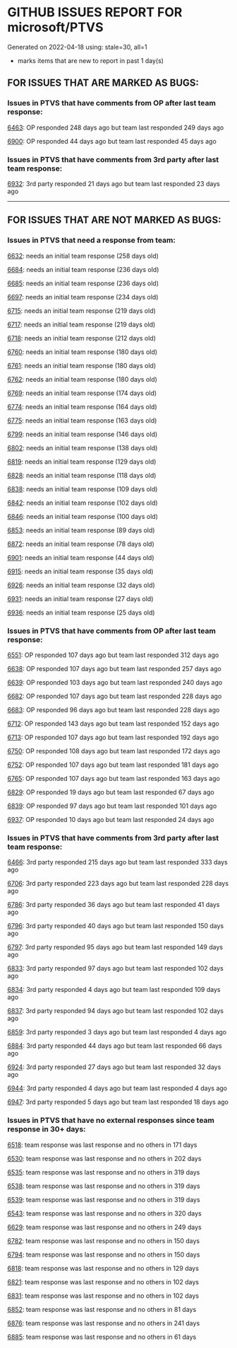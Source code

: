 
# GITHUB ISSUES REPORT FOR microsoft/PTVS


Generated on 2022-04-18 using: stale=30, all=1


* marks items that are new to report in past 1 day(s)


## FOR ISSUES THAT ARE MARKED AS BUGS:


### Issues in PTVS that have comments from OP after last team response:


  [6463](https://github.com/microsoft/PTVS/issues/6463 "Debugger is not attached after several hangs in internal python module"): OP responded 248 days ago but team last responded 249 days ago

  [6900](https://github.com/microsoft/PTVS/issues/6900 "Python 3.10 fails to hit breakpoints when &quot;Native Code Debugging&quot; is enabled."): OP responded 44 days ago but team last responded 45 days ago

### Issues in PTVS that have comments from 3rd party after last team response:


  [6932](https://github.com/microsoft/PTVS/issues/6932 "Failed to hit the breakpoint when attach a running python.exe."): 3rd party responded 21 days ago but team last responded 23 days ago

---

## FOR ISSUES THAT ARE NOT MARKED AS BUGS:


### Issues in PTVS that need a response from team:


  [6632](https://github.com/microsoft/PTVS/issues/6632 "Publish Now in project properties should auto save first"): needs an initial team response (258 days old)

  [6684](https://github.com/microsoft/PTVS/issues/6684 "VS will restart with System.AccessViolationException."): needs an initial team response (236 days old)

  [6685](https://github.com/microsoft/PTVS/issues/6685 "Failed to Run Tests and Debug Test from Solution Explorer window."): needs an initial team response (236 days old)

  [6697](https://github.com/microsoft/PTVS/issues/6697 "After adding the file as a link first, the file will not be added to the project."): needs an initial team response (234 days old)

  [6715](https://github.com/microsoft/PTVS/issues/6715 "An error message &quot;This project &quot;PythonApplication3&quot; has a reference to a missing Conda environment &quot;env3&quot;&quot; always pops up when restart the VS."): needs an initial team response (219 days old)

  [6717](https://github.com/microsoft/PTVS/issues/6717 "Missing package check doesn't understand flask requirements"): needs an initial team response (219 days old)

  [6718](https://github.com/microsoft/PTVS/issues/6718 "Set as current option should be checked and disabled when project uses default"): needs an initial team response (212 days old)

  [6760](https://github.com/microsoft/PTVS/issues/6760 "Evaluates all the expressions in interactive windows ignore the Completion Mode setting."): needs an initial team response (180 days old)

  [6761](https://github.com/microsoft/PTVS/issues/6761 "It can not auto-detect but let you customize all parameters when add custom environment which install from Microsoft Store."): needs an initial team response (180 days old)

  [6762](https://github.com/microsoft/PTVS/issues/6762 "Unchecked &quot;Parameter information&quot; still has signature help."): needs an initial team response (180 days old)

  [6769](https://github.com/microsoft/PTVS/issues/6769 "Profiling:Error prompted the parameter cannot be null when it is set in profiling standalone script."): needs an initial team response (174 days old)

  [6774](https://github.com/microsoft/PTVS/issues/6774 "The Python installed from Microsoft Store couldn't view installed packages when first use the environment."): needs an initial team response (164 days old)

  [6775](https://github.com/microsoft/PTVS/issues/6775 "Profiling: Error prompted , Python install from Microsoft Store."): needs an initial team response (163 days old)

  [6799](https://github.com/microsoft/PTVS/issues/6799 "Python configuration hard coded into MSBuild config for CPython extension projects "): needs an initial team response (146 days old)

  [6802](https://github.com/microsoft/PTVS/issues/6802 "Python 3.9 is not in the list of language version."): needs an initial team response (138 days old)

  [6819](https://github.com/microsoft/PTVS/issues/6819 "Unexpected error when adding python environment"): needs an initial team response (129 days old)

  [6828](https://github.com/microsoft/PTVS/issues/6828 "The &quot;Add new item&quot; windows jumped out again after add new item in Django project."): needs an initial team response (118 days old)

  [6838](https://github.com/microsoft/PTVS/issues/6838 "Unable to Create DjangoWebProject after following Configuration Read Me for setting up SuperUser: devenv.exe project issue tracker says:>"): needs an initial team response (109 days old)

  [6842](https://github.com/microsoft/PTVS/issues/6842 "Django functions in context menu can only be used once"): needs an initial team response (102 days old)

  [6846](https://github.com/microsoft/PTVS/issues/6846 "The VS is no response after choose &quot;I will install them myself&quot; when create Blank Django Web Project."): needs an initial team response (100 days old)

  [6853](https://github.com/microsoft/PTVS/issues/6853 "Unable to install suggested module when using IPython interactive mode."): needs an initial team response (89 days old)

  [6872](https://github.com/microsoft/PTVS/issues/6872 "Cannot use Cookiecutter to load template."): needs an initial team response (78 days old)

  [6901](https://github.com/microsoft/PTVS/issues/6901 "Live Share: A warning appears when joining a shared window via VS."): needs an initial team response (44 days old)

  [6915](https://github.com/microsoft/PTVS/issues/6915 "Can't hide navigation bar vs22"): needs an initial team response (35 days old)

  [6926](https://github.com/microsoft/PTVS/issues/6926 "No Longer Able to Set Python Editor for different file extensions in VS2022"): needs an initial team response (32 days old)

  [6931](https://github.com/microsoft/PTVS/issues/6931 "(from visualstudio-docs repo) &quot;Call the DLL from Python&quot; example not working"): needs an initial team response (27 days old)

  [6936](https://github.com/microsoft/PTVS/issues/6936 "Skip tests after clicking “Analyze Code Coverage”."): needs an initial team response (25 days old)

### Issues in PTVS that have comments from OP after last team response:


  [6551](https://github.com/microsoft/PTVS/issues/6551 "Navigation bar is not working"): OP responded 107 days ago but team last responded 312 days ago

  [6638](https://github.com/microsoft/PTVS/issues/6638 "Refactor rename incorrect when the referenced method is defined in another project. "): OP responded 107 days ago but team last responded 257 days ago

  [6639](https://github.com/microsoft/PTVS/issues/6639 " IntelliSense does not work when changed SearchPath in PythonSettings.json file in open folder."): OP responded 103 days ago but team last responded 240 days ago

  [6682](https://github.com/microsoft/PTVS/issues/6682 "Cannot use IPython interactive mode on python3.9"): OP responded 107 days ago but team last responded 228 days ago

  [6683](https://github.com/microsoft/PTVS/issues/6683 "After deleting and re-creating, conda env will not appear in the list."): OP responded 96 days ago but team last responded 228 days ago

  [6712](https://github.com/microsoft/PTVS/issues/6712 "The option &quot;Python/Native Debugging&quot; is missing."): OP responded 143 days ago but team last responded 152 days ago

  [6713](https://github.com/microsoft/PTVS/issues/6713 "reportMissingModuleSource: Even if the module is successfully installed, a warning will still be displayed in the output."): OP responded 107 days ago but team last responded 192 days ago

  [6750](https://github.com/microsoft/PTVS/issues/6750 "An error pops up when run &quot;Django Check, Django Migrate, Django Create Superuser...&quot;. "): OP responded 108 days ago but team last responded 172 days ago

  [6752](https://github.com/microsoft/PTVS/issues/6752 "An error message &quot;Invalid path mode '\' in: No newline at end of file&quot; pops up when for formatting document."): OP responded 107 days ago but team last responded 181 days ago

  [6765](https://github.com/microsoft/PTVS/issues/6765 "Live Share: Cannot enter the sharing window through the browser, and a warning appears when opened through VS."): OP responded 107 days ago but team last responded 163 days ago

  [6829](https://github.com/microsoft/PTVS/issues/6829 "IntelliSense which is modified manually does not work after restart the VS."): OP responded 19 days ago but team last responded 67 days ago

  [6839](https://github.com/microsoft/PTVS/issues/6839 "The type information displayed wrong for sys.exc_info with the latest typeshed"): OP responded 97 days ago but team last responded 101 days ago

  [6937](https://github.com/microsoft/PTVS/issues/6937 "An error &quot;Cannot access a disposed object...&quot; pops up when save Python Project File."): OP responded 10 days ago but team last responded 24 days ago

### Issues in PTVS that have comments from 3rd party after last team response:


  [6466](https://github.com/microsoft/PTVS/issues/6466 " IronPython WPF Application project is missing on build 15.9.35 and 16.4.21."): 3rd party responded 215 days ago but team last responded 333 days ago

  [6706](https://github.com/microsoft/PTVS/issues/6706 "Need python fstring support. It's not rendering correctly"): 3rd party responded 223 days ago but team last responded 228 days ago

  [6786](https://github.com/microsoft/PTVS/issues/6786 "Autocomplete after open brackets replaces entire line of code"): 3rd party responded 36 days ago but team last responded 41 days ago

  [6796](https://github.com/microsoft/PTVS/issues/6796 "Breakpoints in tests can't be hit"): 3rd party responded 40 days ago but team last responded 150 days ago

  [6797](https://github.com/microsoft/PTVS/issues/6797 "VS2022 no longer allows mapping file extensions to the Python editor"): 3rd party responded 95 days ago but team last responded 149 days ago

  [6833](https://github.com/microsoft/PTVS/issues/6833 "Python intellisense removes code"): 3rd party responded 97 days ago but team last responded 102 days ago

  [6834](https://github.com/microsoft/PTVS/issues/6834 "Cannot change font color for python"): 3rd party responded 4 days ago but team last responded 109 days ago

  [6837](https://github.com/microsoft/PTVS/issues/6837 "Please Python encode the file as utf-8 and save it."): 3rd party responded 94 days ago but team last responded 102 days ago

  [6859](https://github.com/microsoft/PTVS/issues/6859 "VS 2022 with a python project starts Node.exe using one CPU core"): 3rd party responded 3 days ago but team last responded 4 days ago

  [6884](https://github.com/microsoft/PTVS/issues/6884 "bugs"): 3rd party responded 44 days ago but team last responded 66 days ago

  [6924](https://github.com/microsoft/PTVS/issues/6924 "can not debug both python and C code"): 3rd party responded 27 days ago but team last responded 32 days ago

  [6944](https://github.com/microsoft/PTVS/issues/6944 "Visual Studio 2022 crashes when i try to open &quot;manage python packages&quot;"): 3rd party responded 4 days ago but team last responded 4 days ago

  [6947](https://github.com/microsoft/PTVS/issues/6947 "LSP getSemanticToken constantly being requested by client"): 3rd party responded 5 days ago but team last responded 18 days ago

### Issues in PTVS that have no external responses since team response in 30+ days:


  [6518](https://github.com/microsoft/PTVS/issues/6518 "Variables in the Autos window/Locals view are missing with attach"): team response was last response and no others in 171 days

  [6530](https://github.com/microsoft/PTVS/issues/6530 "Some functions are missing in Dev17."): team response was last response and no others in 202 days

  [6535](https://github.com/microsoft/PTVS/issues/6535 "There is no warning message before running the project even though the project contains error."): team response was last response and no others in 319 days

  [6538](https://github.com/microsoft/PTVS/issues/6538 "No static analysis suggestions in Interactive window."): team response was last response and no others in 319 days

  [6539](https://github.com/microsoft/PTVS/issues/6539 "Module changes in interactive window are not working"): team response was last response and no others in 319 days

  [6543](https://github.com/microsoft/PTVS/issues/6543 "No variables in Auto window when debug."): team response was last response and no others in 320 days

  [6629](https://github.com/microsoft/PTVS/issues/6629 "Django completions in html file does not work."): team response was last response and no others in 249 days

  [6782](https://github.com/microsoft/PTVS/issues/6782 "Syntax Highlighting for 'in', 'not in', and 'is' appears to be missing"): team response was last response and no others in 150 days

  [6794](https://github.com/microsoft/PTVS/issues/6794 "Live Share: The error &quot;'intelliCodeCppPackage' package did not load correctly&quot; pops up when join live share Session."): team response was last response and no others in 150 days

  [6818](https://github.com/microsoft/PTVS/issues/6818 "Unexpected error dialog in Python debugger"): team response was last response and no others in 129 days

  [6821](https://github.com/microsoft/PTVS/issues/6821 "The new Python debugger in version 2022 won't stop with Flask routes"): team response was last response and no others in 102 days

  [6831](https://github.com/microsoft/PTVS/issues/6831 "Even though the &quot;Ignore system-wide PYTHONPATH variable&quot; option is checked, it will become unchecked after restart the VS."): team response was last response and no others in 102 days

  [6852](https://github.com/microsoft/PTVS/issues/6852 "An error &quot;Error HRESULT E_FALL has been returned from a call to a COM component&quot; when copy and cut."): team response was last response and no others in 81 days

  [6876](https://github.com/microsoft/PTVS/issues/6876 "Extract method only works on one line and rename doesn't work at all"): team response was last response and no others in 241 days

  [6885](https://github.com/microsoft/PTVS/issues/6885 "Visual Studio 2022 intellisense autocomplete erroneous deletions"): team response was last response and no others in 61 days
